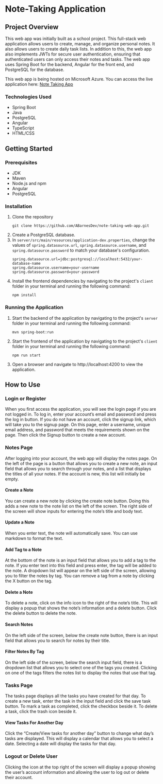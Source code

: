 # Note-Taking Application

## Project Overview
This web app was initially built as a school project. This full-stack web application allows users to create, manage, and organize personal notes. It also allows users to create daily task lists. In addition to this, the web app also implements JWTs for secure user authentication, ensuring that authenticated users can only access their notes and tasks. The web app uses Spring Boot for the backend, Angular for the front end, and PostgreSQL for the database.

This web app is being hosted on Microsoft Azure. You can access the live application here: [Note Taking App](https://note-taking-app-faexdkabfbgycscx.eastus2-01.azurewebsites.net/)

### Technologies Used
* Spring Boot
* Java
* PostgreSQL
* Angular
* TypeScript
* HTML/CSS

## Getting Started

### Prerequisites
* JDK
* Maven
* Node.js and npm
* Angular
* PostgreSQL

### Installation
1. Clone the repository
    ```shell
    git clone https://github.com/ABarnesDev/note-taking-web-app.git
    ```
2. Create a PostgreSQL database.
3. In `server/src/main/resources/application-dev.properties`, change the values of `spring.datasource.url`, `spring.datasource.username`, and `spring.datasource.password` to match your database's configuration.
    ```properties
    spring.datasource.url=jdbc:postgresql://localhost:5432/your-database-name
    spring.datasource.username=your-username
    spring.datasource.password=your-password
    ```
4. Install the frontend dependencies by navigating to the project's `client` folder in your terminal and running the following command:
    ```shell
    npm install
    ```

### Running the Application
1. Start the backend of the application by navigating to the project's `server` folder in your terminal and running the following command:
   ```shell
   mvn spring-boot:run
   ```
2. Start the frontend of the application by navigating to the project's `client` folder in your terminal and running the following command:
   ```shell
   npm run start
   ```
3. Open a browser and navigate to http://localhost:4200 to view the application.

## How to Use

### Login or Register
When you first access the application, you will see the login page if you are not logged in. To log in, enter your account’s email and password and press the log in button. If you do not have an account, click the signup link, which will take you to the signup page. On this page, enter a username, unique email address, and password that meets the requirements shown on the page. Then click the Signup button to create a new account.

### Notes Page
After logging into your account, the web app will display the notes page. On the left of the page is a button that allows you to create a new note, an input field that allows you to search through your notes, and a list that displays the titles of all your notes. If the account is new, this list will initially be empty.

#### Create a Note
You can create a new note by clicking the create note button. Doing this adds a new note to the note list on the left of the screen. The right side of the screen will show inputs for entering the note’s title and body text.

#### Update a Note
When you enter text, the note will automatically save. You can use markdown to format the text.

#### Add Tag to a Note
At the bottom of the note is an input field that allows you to add a tag to the note. If you enter text into this field and press enter, the tag will be added to the note. A dropdown list will appear on the left side of the screen, allowing you to filter the notes by tag. You can remove a tag from a note by clicking the X button on the tag.

#### Delete a Note
To delete a note, click on the info icon to the right of the note’s title. This will display a popup that shows the note’s information and a delete button. Click the delete button to delete the note.

#### Search Notes
On the left side of the screen, below the create note button, there is an input field that allows you to search for notes by their title.

#### Filter Notes By Tag
On the left side of the screen, below the search input field, there is a dropdown list that allows you to select one of the tags you created. Clicking on one of the tags filters the notes list to display the notes that use that tag.

### Tasks Page
The tasks page displays all the tasks you have created for that day. To create a new task, enter the task in the input field and click the save task button. To mark a task as completed, click the checkbox beside it. To delete a task, click the trash icon beside it.

#### View Tasks For Another Day
Click the “Create/View tasks for another day” button to change what day’s tasks are displayed. This will display a calendar that allows you to select a date. Selecting a date will display the tasks for that day.

### Logout or Delete User
Clicking the icon at the top right of the screen will display a popup showing the user’s account information and allowing the user to log out or delete their account.